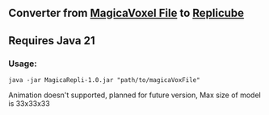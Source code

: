 ## Converter from [MagicaVoxel File](https://github.com/ephtracy/voxel-model) to [Replicube](https://store.steampowered.com/app/3401490/Replicube/)
## Requires Java 21

### Usage:
```
java -jar MagicaRepli-1.0.jar "path/to/magicaVoxFile"
```

Animation doesn't supported, planned for future version, 
Max size of model is 33x33x33
